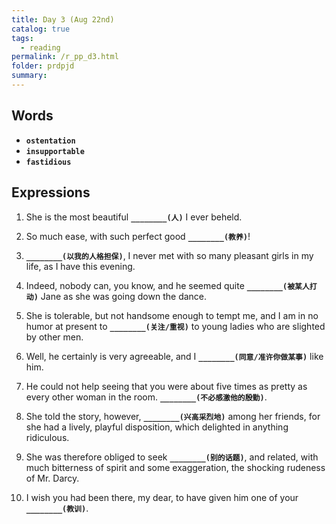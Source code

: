 ```yaml
---
title: Day 3 (Aug 22nd)
catalog: true
tags: 
  - reading
permalink: /r_pp_d3.html
folder: prdpjd
summary: 
---
```


## Words

-   <b data-toggle="tooltip" data-original-title="{{site.data.glossary.ostentation}}">`ostentation`</b>
-   <b data-toggle="tooltip" data-original-title="{{site.data.glossary.insupportable}}">`insupportable`</b>
-   <b data-toggle="tooltip" data-original-title="{{site.data.glossary.fastidious}}">`fastidious`</b>


## Expressions

1.  She is the most beautiful <b data-toggle="tooltip" data-original-title="{{site.data.answers.d03_a}}">`________(人)`</b> I ever beheld.

2.  So much ease, with such perfect good <b data-toggle="tooltip" data-original-title="{{site.data.answers.d03_b}}">`________(教养)`</b>!

3.  <b data-toggle="tooltip" data-original-title="{{site.data.answers.d03_c}}">`________(以我的人格担保)`</b>, I never met with so many pleasant girls in my life, as I have this evening.

4.  Indeed, nobody can, you know, and he seemed quite <b data-toggle="tooltip" data-original-title="{{site.data.answers.d03_d}}">`________(被某人打动)`</b> Jane as she was going down the dance.

5.  She is tolerable, but not handsome enough to tempt me, and I am in no humor at present to <b data-toggle="tooltip" data-original-title="{{site.data.answers.d03_e}}">`________(关注/重视)`</b> to young ladies who are slighted by other men.

6.  Well, he certainly is very agreeable, and I <b data-toggle="tooltip" data-original-title="{{site.data.answers.d03_f}}">`________(同意/准许你做某事)`</b> like him.

7.  He could not help seeing that you were about five times as pretty as every other woman in the room. <b data-toggle="tooltip" data-original-title="{{site.data.answers.d03_g}}">`________(不必感激他的殷勤)`</b>.

8.  She told the story, however, <b data-toggle="tooltip" data-original-title="{{site.data.answers.d03_h}}">`________(兴高采烈地)`</b> among her friends, for she had a lively, playful disposition, which delighted in anything ridiculous.

9.  She was therefore obliged to seek <b data-toggle="tooltip" data-original-title="{{site.data.answers.d03_i}}">`________(别的话题)`</b>, and related, with much bitterness of spirit and some exaggeration, the shocking rudeness of Mr. Darcy.

10. I wish you had been there, my dear, to have given him one of your <b data-toggle="tooltip" data-original-title="{{site.data.answers.d03_j}}">`________(教训)`</b>.